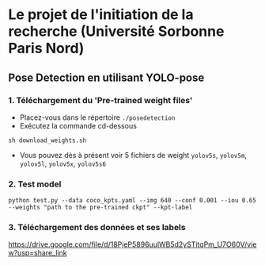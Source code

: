 # Le projet de l'initiation de la recherche (Université Sorbonne Paris Nord)

## Pose Detection en utilisant YOLO-pose

### 1. Téléchargement du 'Pre-trained weight files'
- Placez-vous dans le répertoire `./posedetection`</br>
- Exécutez la commande cd-dessous
```
sh download_weights.sh
```
- Vous pouvez dès à présent voir 5 fichiers de weight `yolov5s`, `yolov5m`, `yolov5l`, `yolov5x`, `yolov5s6`

### 2. Test model
```
python test.py --data coco_kpts.yaml --img 640 --conf 0.001 --iou 0.65 --weights "path to the pre-trained ckpt" --kpt-label
```

### 3. Téléchargement des données et ses labels
https://drive.google.com/file/d/18PjeP5896uulWB5d2ySTitqPm_U7O60V/view?usp=share_link

